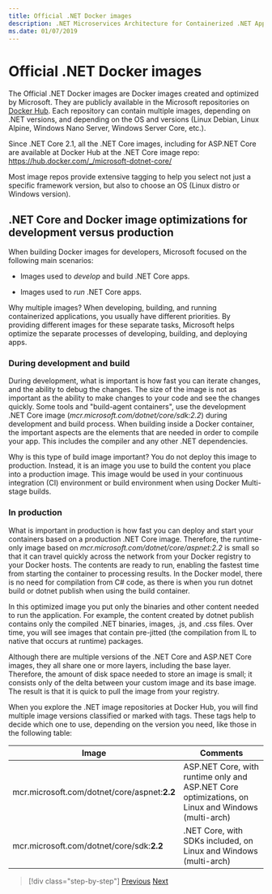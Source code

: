 ```yaml
---
title: Official .NET Docker images
description: .NET Microservices Architecture for Containerized .NET Applications | Official .NET Docker images
ms.date: 01/07/2019
---
```


# Official .NET Docker images

The Official .NET Docker images are Docker images created and optimized by Microsoft. They are publicly available in the Microsoft repositories on [Docker Hub](https://hub.docker.com/u/microsoft/). Each repository can contain multiple images, depending on .NET versions, and depending on the OS and versions (Linux Debian, Linux Alpine, Windows Nano Server, Windows Server Core, etc.).

Since .NET Core 2.1, all the .NET Core images, including for ASP.NET Core are available at Docker Hub at the .NET Core image repo: https://hub.docker.com/_/microsoft-dotnet-core/

Most image repos provide extensive tagging to help you select not just a specific framework version, but also to choose an OS (Linux distro or Windows version).

## .NET Core and Docker image optimizations for development versus production

When building Docker images for developers, Microsoft focused on the following main scenarios:

- Images used to *develop* and build .NET Core apps.

- Images used to *run* .NET Core apps.

Why multiple images? When developing, building, and running containerized applications, you usually have different priorities. By providing different images for these separate tasks, Microsoft helps optimize the separate processes of developing, building, and deploying apps.

### During development and build

During development, what is important is how fast you can iterate changes, and the ability to debug the changes. The size of the image is not as important as the ability to make changes to your code and see the changes quickly. Some tools and "build-agent containers", use the development .NET Core image (*mcr.microsoft.com/dotnet/core/sdk:2.2*) during development and build process. When building inside a Docker container, the important aspects are the elements that are needed in order to compile your app. This includes the compiler and any other .NET dependencies.

Why is this type of build image important? You do not deploy this image to production. Instead, it is an image you use to build the content you place into a production image. This image would be used in your continuous integration (CI) environment or build environment when using Docker Multi-stage builds.

### In production

What is important in production is how fast you can deploy and start your containers based on a production .NET Core image. Therefore, the runtime-only image based on *mcr.microsoft.com/dotnet/core/aspnet:2.2* is small so that it can travel quickly across the network from your Docker registry to your Docker hosts. The contents are ready to run, enabling the fastest time from starting the container to processing results. In the Docker model, there is no need for compilation from C\# code, as there is when you run dotnet build or dotnet publish when using the build container.

In this optimized image you put only the binaries and other content needed to run the application. For example, the content created by dotnet publish contains only the compiled .NET binaries, images, .js, and .css files. Over time, you will see images that contain pre-jitted (the compilation from IL to native that occurs at runtime) packages.

Although there are multiple versions of the .NET Core and ASP.NET Core images, they all share one or more layers, including the base layer. Therefore, the amount of disk space needed to store an image is small; it consists only of the delta between your custom image and its base image. The result is that it is quick to pull the image from your registry.

When you explore the .NET image repositories at Docker Hub, you will find multiple image versions classified or marked with tags. These tags help to decide which one to use, depending on the version you need, like those in the following table:

| Image | Comments |
|-------|----------|
| mcr.microsoft.com/dotnet/core/aspnet:**2.2** | ASP.NET Core, with runtime only and ASP.NET Core optimizations, on Linux and Windows (multi-arch) |
| mcr.microsoft.com/dotnet/core/sdk:**2.2** | .NET Core, with SDKs included, on Linux and Windows (multi-arch) |

> [!div class="step-by-step"]
> [Previous](net-container-os-targets.md)
> [Next](../architect-microservice-container-applications/index.md)

